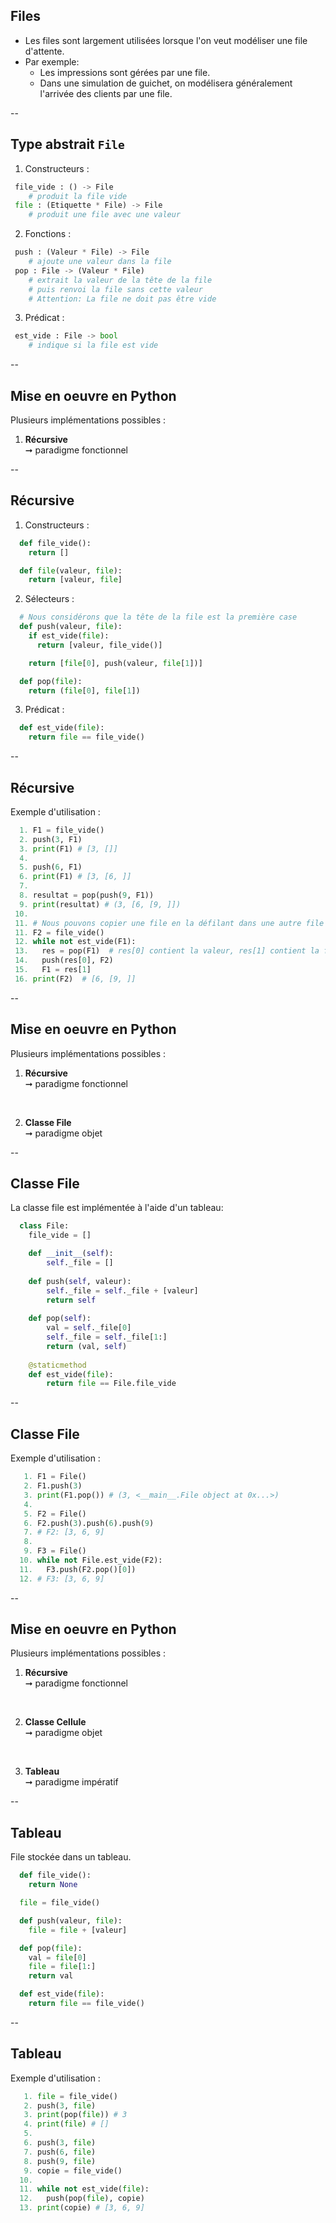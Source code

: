 ## Files

- Les files sont largement utilisées lorsque l'on veut modéliser une file d'attente.
- Par exemple:
  - Les impressions sont gérées par une file.
  - Dans une simulation de guichet, on modélisera généralement l'arrivée des clients par une file.

--

## Type abstrait `File`

1. Constructeurs :

```python
 file_vide : () -> File
    # produit la file vide
 file : (Etiquette * File) -> File
    # produit une file avec une valeur
```

2. Fonctions : <!-- .element: class="fragment" data-fragment-index="1" -->

```python
 push : (Valeur * File) -> File
    # ajoute une valeur dans la file
 pop : File -> (Valeur * File)
    # extrait la valeur de la tête de la file
    # puis renvoi la file sans cette valeur
    # Attention: La file ne doit pas être vide
```

<!-- .element: class="fragment" data-fragment-index="1" -->

3. Prédicat : <!-- .element: class="fragment" data-fragment-index="2" -->

```python
 est_vide : File -> bool
    # indique si la file est vide
```

<!-- .element: class="fragment" data-fragment-index="2" -->

--

## Mise en oeuvre en <span class="label">Python</span>

Plusieurs implémentations possibles :

1. **Récursive** <br/>&#x279E; paradigme fonctionnel

--

## Récursive

1. Constructeurs :

```python 
  def file_vide():
    return []

  def file(valeur, file):
    return [valeur, file]
```

2. Sélecteurs : <!-- .element: class="fragment" data-fragment-index="1" -->

```python 
  # Nous considérons que la tête de la file est la première case
  def push(valeur, file):
    if est_vide(file):
      return [valeur, file_vide()]

    return [file[0], push(valeur, file[1])]

  def pop(file):
    return (file[0], file[1])
```

<!-- .element: class="fragment" data-fragment-index="1" -->

3. Prédicat : <!-- .element: class="fragment" data-fragment-index="2" -->

```python 
  def est_vide(file):
    return file == file_vide()
```

<!-- .element: class="fragment" data-fragment-index="2" -->

--

## Récursive
<!-- .slide: data-transition="fade" -->

Exemple d'utilisation :

```python
  1. F1 = file_vide()
  2. push(3, F1)
  3. print(F1) # [3, []]
  4.
  5. push(6, F1)
  6. print(F1) # [3, [6, ]]
  7.
  8. resultat = pop(push(9, F1))
  9. print(resultat) # (3, [6, [9, ]])
 10.
 11. # Nous pouvons copier une file en la défilant dans une autre file
 11. F2 = file_vide()
 12. while not est_vide(F1):
 13.   res = pop(F1)  # res[0] contient la valeur, res[1] contient la file restante
 14.   push(res[0], F2)
 15.   F1 = res[1]
 16. print(F2)  # [6, [9, ]]
```

--

## Mise en oeuvre en <span class="label">Python</span>

Plusieurs implémentations possibles :

1. **Récursive** <br/>&#x279E; paradigme fonctionnel

<br/>

2. **Classe File** <br/>&#x279E; paradigme objet

--

## Classe File
<!-- .slide: data-transition="fade" -->

La classe file est implémentée à l'aide d'un tableau:

```python
  class File:
    file_vide = []

    def __init__(self):
        self._file = []
    
    def push(self, valeur):
        self._file = self._file + [valeur]
        return self
    
    def pop(self):
        val = self._file[0]
        self._file = self._file[1:]
        return (val, self)
    
    @staticmethod
    def est_vide(file):
        return file == File.file_vide
```

--

## Classe File
<!-- .slide: data-transition="fade" -->

Exemple d'utilisation :

```python
   1. F1 = File()
   2. F1.push(3)
   3. print(F1.pop()) # (3, <__main__.File object at 0x...>)
   4.
   5. F2 = File()
   6. F2.push(3).push(6).push(9)
   7. # F2: [3, 6, 9]
   8.
   9. F3 = File()
  10. while not File.est_vide(F2):
  11.   F3.push(F2.pop()[0])
  12. # F3: [3, 6, 9]
```

--

## Mise en oeuvre en <span class="label">Python</span>

Plusieurs implémentations possibles :

1. **Récursive** <br/>&#x279E; paradigme fonctionnel

<br/>

2. **Classe Cellule** <br/>&#x279E; paradigme objet

<br/>

3. **Tableau** <br/>&#x279E; paradigme impératif

--

## Tableau
<!-- .slide: data-transition="fade" -->

File stockée dans un tableau.

```python 
  def file_vide():
    return None

  file = file_vide()

  def push(valeur, file):
    file = file + [valeur]

  def pop(file):
    val = file[0]
    file = file[1:]
    return val

  def est_vide(file):
    return file == file_vide()
```

--

## Tableau
<!-- .slide: data-transition="fade" -->

Exemple d'utilisation :

```python
   1. file = file_vide()
   2. push(3, file)
   3. print(pop(file)) # 3
   4. print(file) # []
   5.
   6. push(3, file)
   7. push(6, file)
   8. push(9, file)
   9. copie = file_vide()
  10.
  11. while not est_vide(file):
  12.   push(pop(file), copie)
  13. print(copie) # [3, 6, 9]
```
